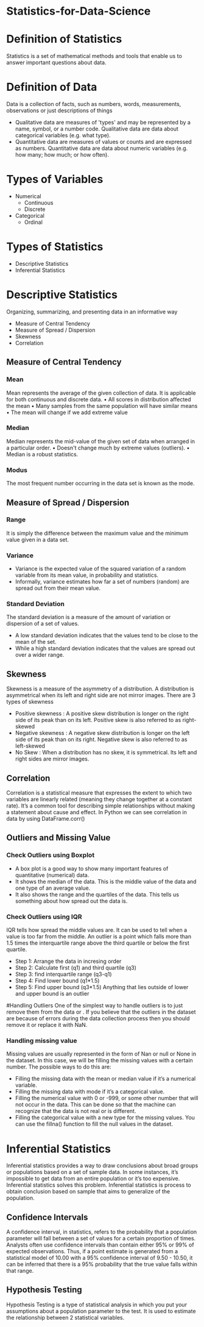 # Statistics-for-Data-Science
# Definition of Statistics
Statistics is a set of mathematical methods and tools that enable us to answer important questions about data.
# Definition of Data
Data is a collection of facts, such as numbers, words, measurements, observations or just descriptions of things
- Qualitative data are measures of 'types' and may be represented by a name, symbol, or a number code. Qualitative data are data about categorical variables (e.g. what type).
- Quantitative data are measures of values or counts and are expressed as numbers. Quantitative data are data about numeric variables (e.g. how many; how much; or how often).
# Types of Variables
- Numerical
  - Continuous
  - Discrete
- Categorical
  - Ordinal
# Types of Statistics
-	Descriptive Statistics
-	Inferential Statistics
# Descriptive Statistics
Organizing, summarizing, and presenting data in an informative way
-	Measure of Central Tendency
-	Measure of Spread / Dispersion
-	Skewness
-	Correlation
## Measure of Central Tendency
### Mean
Mean represents the average of the given collection of data. It is applicable for both continuous and discrete data.
•	All scores in distribution affected the mean
•	Many samples from the same population will have similar means
•	The mean will change if we add extreme value
### Median
Median represents the mid-value of the given set of data when arranged in a particular order.
•	Doesn't change much by extreme values (outliers).
•	Median is a robust statistics.
### Modus
The most frequent number occurring in the data set is known as the mode.
## Measure of Spread / Dispersion
### Range
It is simply the difference between the maximum value and the minimum value given in a data set.
### Variance
-	Variance is the expected value of the squared variation of a random variable from its mean value, in probability and statistics.
-	Informally, variance estimates how far a set of numbers (random) are spread out from their mean value.
### Standard Deviation
The standard deviation is a measure of the amount of variation or dispersion of a set of values.
-	A low standard deviation indicates that the values tend to be close to the mean of the set.
-	While a high standard deviation indicates that the values are spread out over a wider range.
## Skewness
Skewness is a measure of the asymmetry of a distribution. A distribution is asymmetrical when its left and right side are not mirror images.
There are 3 types of skewness
- Positive skewness : A positive skew distribution is longer on the right side of its peak than on its left. Positive skew is also referred to as right-skewed
- Negative skewness : A negative skew distribution is longer on the left side of its peak than on its right. Negative skew is also referred to as left-skewed
- No Skew : When a distribution has no skew, it is symmetrical. Its left and right sides are mirror images.
## Correlation
Correlation is a statistical measure that expresses the extent to which two variables are linearly related (meaning they change together at a constant rate). It’s a common tool for describing simple relationships without making a statement about cause and effect.
In Python we can see correlation in data by using DataFrame.corr()

## Outliers and Missing Value
### Check Outliers using Boxplot
- A box plot is a good way to show many important features of quantitative (numerical) data.
- It shows the median of the data. This is the middle value of the data and one type of an average value.
- It also shows the range and the quartiles of the data. This tells us something about how spread out the data is.

### Check Outliers using IQR
IQR tells how spread the middle values are. It can be used to tell when a value is too far from the middle. 
An outlier is a point which falls more than 1.5 times the interquartile range above the third quartile or below the first quartile. 
- Step 1: Arrange the data in incresing order
- Step 2: Calculate first (q1) and third quartile (q3) 
- Step 3: find interquartile range (q3-q1)
- Step 4: Find lower bound (q1*1.5)
- Step 5: Find upper bound (q3*1.5)
Anything that lies outside of lower and upper bound is an outlier

#Handling Outliers
One of the simplest way to handle outliers is to just remove them from the data or . If you believe that the outliers in the dataset are because of errors during the data collection process then you should remove it or replace it with NaN.

### Handling missing value
Missing values are usually represented in the form of Nan or null or None in the dataset.
In this case, we will be filling the missing values with a certain number. The possible ways to do this are:
- Filling the missing data with the mean or median value if it’s a numerical variable.
- Filling the missing data with mode if it’s a categorical value.
- Filling the numerical value with 0 or -999, or some other number that will not occur in the data. This can be done so that the machine can recognize that the data is not real or is different.
- Filling the categorical value with a new type for the missing values.
You can use the fillna() function to fill the null values in the dataset.

# Inferential Statistics
Inferential statistics provides a way to draw conclusions about broad groups or populations based on a set of sample data. In some instances, it’s impossible to get data from an entire population or it’s too expensive. Inferential statistics solves this problem.
Inferential statistics is process to obtain conclusion based on sample that aims to generalize of the population.

## Confidence Intervals
A confidence interval, in statistics, refers to the probability that a population parameter will fall between a set of values for a certain proportion of times. Analysts often use confidence intervals than contain either 95% or 99% of expected observations. Thus, if a point estimate is generated from a statistical model of 10.00 with a 95% confidence interval of 9.50 - 10.50, it can be inferred that there is a 95% probability that the true value falls within that range.

## Hypothesis Testing
Hypothesis Testing is a type of statistical analysis in which you put your assumptions about a population parameter to the test. It is used to estimate the relationship between 2 statistical variables.
